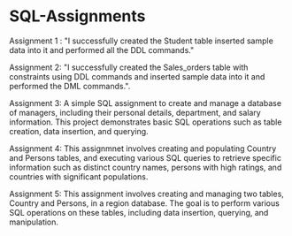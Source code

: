 # SQL-Assignments

Assignment 1 : "I successfully created the Student table inserted sample data into it and performed all the DDL commands."

Assignment 2: "I successfully created the Sales_orders table with constraints using DDL commands and inserted sample data into it and performed the DML commands.".

Assignment 3: A simple SQL assignment to create and manage a database of managers, including their personal details, department, and salary information. 
              This project demonstrates basic SQL operations such as table creation, data insertion, and querying.

Assignment 4: This assignmnet involves creating and populating Country and Persons tables, and executing various SQL queries to retrieve specific information such as distinct country 
              names, persons with high ratings, and countries with significant populations.

Assignment 5: This assignment involves creating and managing two tables, Country and Persons, in a region database. The goal is to perform various SQL operations on these tables, including 
              data insertion, querying, and manipulation.
              

